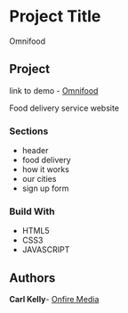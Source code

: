
# Project Title

Omnifood


## Project
link to demo - [Omnifood](http://www.onfiremedia.co.uk/omnifood)

Food delivery service website


### Sections

* header
* food delivery
* how it works
* our cities
* sign up form

### Build With

* HTML5
* CSS3
* JAVASCRIPT

## Authors

**Carl Kelly**- [Onfire Media](http://www.onfiremedia.co.uk)